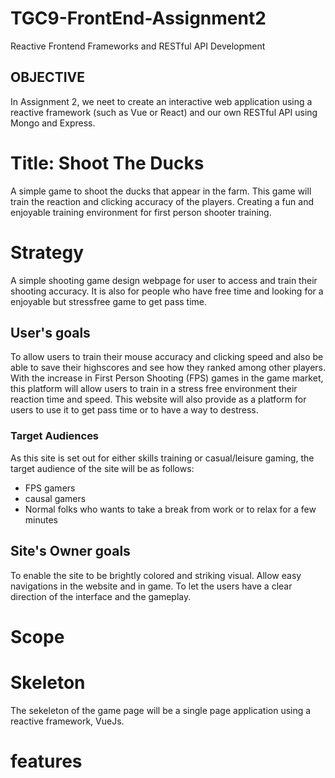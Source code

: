 # TGC9-FrontEnd-Assignment2

Reactive Frontend Frameworks and RESTful API Development

## OBJECTIVE
In Assignment 2,  we neet to create an interactive web application using a reactive framework (such as Vue or React) and our own RESTful API using Mongo and Express.

# Title: Shoot The Ducks
A simple game to shoot the ducks that appear in the farm. This game will train the reaction and clicking accuracy of the players. Creating a fun and enjoyable training environment for first person shooter training.

# Strategy
A simple shooting game design webpage for user to access and train their shooting accuracy. It is also for people who have free time and looking for a enjoyable but stressfree game to get pass time.

## User's goals
To allow users to train their mouse accuracy and clicking speed and also be able to save their highscores and see how they ranked among other players. 
With the increase in First Person Shooting (FPS) games in the game market, this platform will allow users to train in a stress free environment their reaction time and speed.
This website will also provide as a platform for users to use it to get pass time or to have a way to destress.

### Target Audiences
As this site is set out for either skills training or casual/leisure gaming, the target audience of the site will be as follows:
* FPS gamers
* causal gamers
* Normal folks who wants to take a break from work or to relax for a few minutes

## Site's Owner goals
To enable the site to be brightly colored and striking visual. Allow easy navigations in the website and in game. To let the users have a clear direction of the interface and the gameplay.

# Scope

# Skeleton
The sekeleton of the game page will be a single page application using a reactive framework, VueJs.

# features

